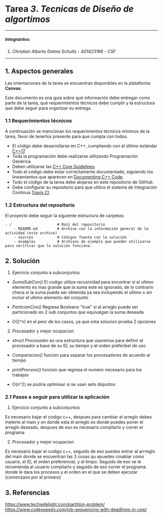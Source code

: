 # Tarea *3*. *Tecnicas de Diseño de algortimos*

---

##### Integrantes:
1. *Christian Alberto Dalma Schultz* - *A01423166* - *CSF*

---
## 1. Aspectos generales

Las orientaciones de la tarea se encuentran disponibles en la plataforma **Canvas**.

Este documento es una guía sobre qué información debe entregar como parte de la tarea, qué requerimientos técnicos debe cumplir y la estructura que debe seguir para organizar su entrega.


### 1.1 Requerimientos técnicos

A continuación se mencionan los requerimientos técnicos mínimos de la tarea, favor de tenerlos presente para que cumpla con todos.

* El código debe desarrollarse en C++, cumpliendo con el último estándar [C++17](https://isocpp.org/std/the-standard).
* Toda la programación debe realizarse utilizando Programación Genérica.
* Deben utilizarse las [C++ Core Guidelines](https://github.com/isocpp/CppCoreGuidelines/blob/master/CppCoreGuidelines.md).
* Todo el código debe estar correctamente documentado, siguiendo los lineamientos que aparecen en [Documenting C++ Code](https://developer.lsst.io/cpp/api-docs.html).
* Todo el código de la tarea debe alojarse en este repositorio de GitHub.
* Debe configurar su repositorio para que utilice el sistema de Integración Continua [Travis CI](https://travis-ci.org/).

### 1.2 Estructura del repositorio

El proyecto debe seguir la siguiente estructura de carpetas:
```
- / 			        # Raíz del repositorio
    - README.md			# Archivo con la información general de la actividad (este archivo)
    - sources  			# Códigos fuente con la solución
    - examples			# Archivos de ejemplo que pueden utilizarse para verificar que la solución funciona.
```

## 2. Solución

1. Ejercicio conjunto a subconjuntos

* *SumaSubCon()* El codigo utiliza recusividad para encontrar  si el ultimo elemento es mas grande que la suma este es ignorado, de lo contrario checa si la suma puede ser obtenida ya sea incluyendo el ultimo o sin incluir el ultimo elemento del conjunto

* *ParticionCon()* Regresa Booleano "true" si el arreglo puede ser particionado en 2 sub conjuntos que equivalgan la suma deseada

* O(2^n) en el peor de los casos, ya que esta solucion prueba 2 opciones

2. Procesador y mejor ocupacion 

* *struct Procesador* es una estructura que usaremos para definir el procesador a base de su ID, su tiempo y el orden preferibel de uso

* *Comparacion()* funcion para separar los procesadores de acuerdo al tiempo

* *printProceso()* funcion que regresa el numero necesario para los trabajos 



* O(n^2) se podria optimisar si se usan sets disjuntos


### 2.1 Pasos a seguir para utilizar la aplicación

1. Ejercicio conjunto a subconjuntos

Es necesario bajar el codigo c++, despues para cambiar el arreglo debes meterte al main y en donde esta el arreglo es donde puedes poner el arreglo deseado, despues de eso es necesario compilarlo y correr el programa

2. Procesador y mejor ocupacion 

Es necesario bajar el codigo c++, seguido de eso puedes entrar al arrreglo del main donde se encuentran las 3 cosas qu epuedes cmabiar como usuario, el ID, el orden preferencial, y el timpo. Seguido de eso se le recomienda al usuario compliarlo y seguido de eso correr el programa donde le dara los procesos y el orden en el que se deben ejecutar (comenzano por el primero)

## 3. Referencias

https://www.techiedelight.com/partition-problem/
https://www.codespeedy.com/job-sequencing-with-deadlines-in-cpp/
